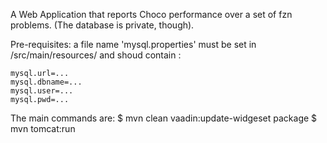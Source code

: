 A Web Application that reports Choco performance over a set of fzn problems.
(The database is private, though).

Pre-requisites: a file name 'mysql.properties' must be set in /src/main/resources/ and shoud contain :
```
mysql.url=...
mysql.dbname=...
mysql.user=...
mysql.pwd=...
```

The main commands are:
$ mvn clean vaadin:update-widgeset package
$ mvn tomcat:run

